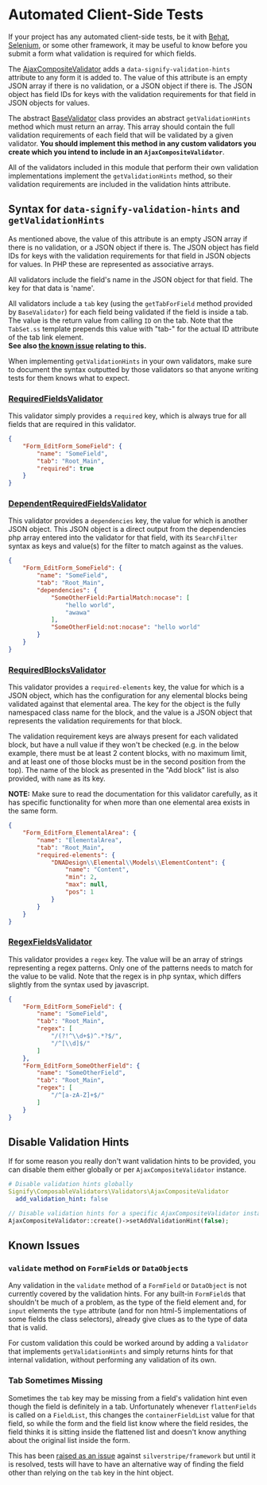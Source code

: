 # Automated Client-Side Tests

If your project has any automated client-side tests, be it with [Behat](https://github.com/silverstripe/silverstripe-behat-extension), [Selenium](https://www.selenium.dev), or some other framework, it may be useful to know before you submit a form what validation is required for which fields.

The [AjaxCompositeValidator](./01-validators.md#ajaxcompositevalidator) adds a `data-signify-validation-hints` attribute to any form it is added to. The value of this attribute is an empty JSON array if there is no validation, or a JSON object if there is. The JSON object has field IDs for keys with the validation requirements for that field in JSON objects for values.

The abstract [BaseValidator](./01-validators.md#basevalidator) class provides an abstract `getValidationHints` method which must return an array. This array should contain the full validation requirements of each field that will be validated by a given validator. **You should implement this method in any custom validators you create which you intend to include in an `AjaxCompositeValidator`**.

All of the validators included in this module that perform their own validation implementations implement the `getValidationHints` method, so their validation requirements are included in the validation hints attribute.

## Syntax for `data-signify-validation-hints` and `getValidationHints`

As mentioned above, the value of this attribute is an empty JSON array if there is no validation, or a JSON object if there is. The JSON object has field IDs for keys with the validation requirements for that field in JSON objects for values. In PHP these are represented as associative arrays.

All validators include the field's name in the JSON object for that field. The key for that data is 'name'.

All validators include a `tab` key (using the `getTabForField` method provided by `BaseValidator`) for each field being validated if the field is inside a tab. The value is the return value from calling `ID` on the tab. Note that the `TabSet.ss` template prepends this value with "tab-" for the actual ID attribute of the tab link element.  
**See also [the known issue](#tab-sometimes-missing) relating to this.**

When implementing `getValidationHints` in your own validators, make sure to document the syntax outputted by those validators so that anyone writing tests for them knows what to expect.

### [RequiredFieldsValidator](./01-validators.md#requiredfieldsvalidator)

This validator simply provides a `required` key, which is always true for all fields that are required in this validator.

```JSON
{
    "Form_EditForm_SomeField": {
        "name": "SomeField",
        "tab": "Root_Main",
        "required": true
    }
}
```

### [DependentRequiredFieldsValidator](./01-validators.md#dependentrequiredfieldsvalidator)

This validator provides a `dependencies` key, the value for which is another JSON object. This JSON object is a direct output from the dependencies php array entered into the validator for that field, with its `SearchFilter` syntax as keys and value(s) for the filter to match against as the values.

```JSON
{
    "Form_EditForm_SomeField": {
        "name": "SomeField",
        "tab": "Root_Main",
        "dependencies": {
            "SomeOtherField:PartialMatch:nocase": [
                "hello world",
                "awawa"
            ],
            "SomeOtherField:not:nocase": "hello world"
        }
    }
}
```

### [RequiredBlocksValidator](./01-validators.md#requiredblocksvalidator)

This validator provides a `required-elements` key, the value for which is a JSON object, which has the configuration for any elemental blocks being validated against that elemental area. The key for the object is the fully namespaced class name for the block, and the value is a JSON object that represents the validation requirements for that block.

The validation requirement keys are always present for each validated block, but have a null value if they won't be checked (e.g. in the below example, there must be at least 2 content blocks, with no maximum limit, and at least one of those blocks must be in the second position from the top). The name of the block as presented in the "Add block" list is also provided, with `name` as its key.

**NOTE:** Make sure to read the documentation for this validator carefully, as it has specific functionality for when more than one elemental area exists in the same form.

```JSON
{
    "Form_EditForm_ElementalArea": {
        "name": "ElementalArea",
        "tab": "Root_Main",
        "required-elements": {
            "DNADesign\\Elemental\\Models\\ElementContent": {
                "name": "Content",
                "min": 2,
                "max": null,
                "pos": 1
            }
        }
    }
}
```

### [RegexFieldsValidator](./01-validators.md#regexfieldsvalidator)

This validator provides a `regex` key. The value will be an array of strings representing a regex patterns. Only one of the patterns needs to match for the value to be valid. Note that the regex is in php syntax, which differs slightly from the syntax used by javascript.

```JSON
{
    "Form_EditForm_SomeField": {
        "name": "SomeField",
        "tab": "Root_Main",
        "regex": [
            "/(?!^\\d+$)^.*?$/",
            "/^[\\d]$/"
        ]
    },
    "Form_EditForm_SomeOtherField": {
        "name": "SomeOtherField",
        "tab": "Root_Main",
        "regex": [
            "/^[a-zA-Z]+$/"
        ]
    }
}
```

## Disable Validation Hints

If for some reason you really don't want validation hints to be provided, you can disable them either globally or per `AjaxCompositeValidator` instance.

```yml
# Disable validation hints globally
Signify\ComposableValidators\Validators\AjaxCompositeValidator
  add_validation_hint: false
```

```php
// Disable validation hints for a specific AjaxCompositeValidator instance.
AjaxCompositeValidator::create()->setAddValidationHint(false);
```

## Known Issues

### `validate` method on `FormField`s or `DataObject`s

Any validation in the `validate` method of a `FormField` or `DataObject` is not currently covered by the validation hints. For any built-in `FormField`s that shouldn't be much of a problem, as the type of the field element and, for `input` elements the `type` attribute (and for non html-5 implementations of some fields the class selectors), already give clues as to the type of data that is valid.

For custom validation this could be worked around by adding a `Validator` that implements `getValidationHints` and simply returns hints for that internal validation, without performing any validation of its own.

### Tab Sometimes Missing

Sometimes the `tab` key may be missing from a field's validation hint even though the field is definitely in a tab. Unfortunately whenever `flattenFields` is called on a `FieldList`, this changes the `containerFieldList` value for that field, so while the form and the field list know where the field resides, the field thinks it is sitting inside the flattened list and doesn't know anything about the original list inside the form.

This has been [raised as an issue](https://github.com/silverstripe/silverstripe-framework/issues/10054) against `silverstripe/framework` but until it is resolved, tests will have to have an alternative way of finding the field other than relying on the `tab` key in the hint object.
